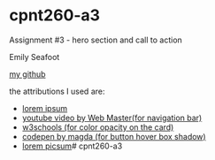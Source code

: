 # cpnt260-a3

Assignment #3 - hero section and call to action

Emily Seafoot

[my github](https://github.com/Emilypearl91)

the attributions I used are:
- [lorem ipsum](https://www.lipsum.com/feed/html)
- [youtube video by Web Master(for navigation bar)](https://www.youtube.com/watch?v=R5aRUdM7Iio)
- [w3schools (for color opacity on the card)](https://www.w3schools.com/css/css3_colors.asp)
- [codepen by magda (for button hover box shadow)](https://codepen.io/woolandcotton/pen/mBmLwq)
- [lorem picsum](https://picsum.photos/)# cpnt260-a3

